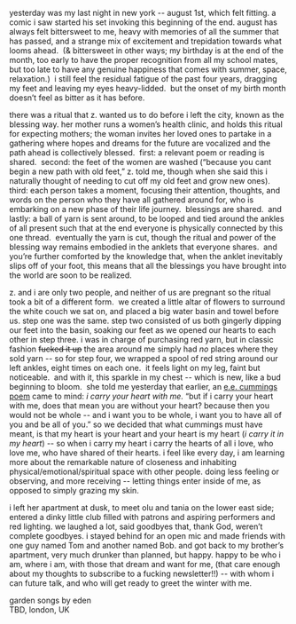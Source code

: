 yesterday was my last night in new york -- august 1st, which felt fitting. a comic i saw started his set invoking this beginning of the end. august has always felt bittersweet to me, heavy with memories of all the summer that has passed, and a strange mix of excitement and trepidation towards what looms ahead.  (& bittersweet in other ways; my birthday is at the end of the month, too early to have the proper recognition from all my school mates, but too late to have any genuine happiness that comes with summer, space, relaxation.)  i still feel the residual fatigue of the past four years, dragging my feet and leaving my eyes heavy-lidded.  but the onset of my birth month doesn’t feel as bitter as it has before.

there was a ritual that z. wanted us to do before i left the city, known as the blessing way. her mother runs a women’s health clinic, and holds this ritual for expecting mothers; the woman invites her loved ones to partake in a gathering where hopes and dreams for the future are vocalized and the path ahead is collectively blessed.  first: a relevant poem or reading is shared.  second: the feet of the women are washed (“because you cant begin a new path with old feet,” z. told me, though when she said this i naturally thought of needing to cut off my old feet and grow new ones). third: each person takes a moment, focusing their attention, thoughts, and words on the person who they have all gathered around for, who is embarking on a new phase of their life journey.  blessings are shared.  and lastly: a ball of yarn is sent around, to be looped and tied around the ankles of all present such that at the end everyone is physically connected by this one thread.  eventually the yarn is cut, though the ritual and power of the blessing way remains embodied in the anklets that everyone shares.  and you’re further comforted by the knowledge that, when the anklet inevitably slips off of your foot, this means that all the blessings you have brought into the world are soon to be realized.

z. and i are only two people, and neither of us are pregnant so the ritual took a bit of a different form.  we created a little altar of flowers to surround the white couch we sat on, and placed a big water basin and towel before us. step one was the same. step two consisted of us both gingerly dipping our feet into the basin, soaking our feet as we opened our hearts to each other in step three. i was in charge of purchasing red yarn, but in classic fashion ~~fucked it up~~ the area around me simply had *no* places where they sold yarn -- so for step four, we wrapped a spool of red string around our left ankles, eight times on each one.  it feels light on my leg, faint but noticeable.  and with it, this sparkle in my chest -- which is new, like a bud beginning to bloom.  she told me yesterday that earlier, an [e.e. cummings poem](www.poetryfoundation.org/poetrymagazine/poems/49493/i-carry-your-heart-with-mei-carry-it-in?c=34ebca37-bdf5-43c1-977c-a4799b77fb19) came to mind: *i carry your heart with me.* “but if i carry your heart with me, does that mean you are without your heart? because then you would not be whole -- and i want you to be whole, i want you to have all of you and be all of you.” so we decided that what cummings must have meant, is that my heart is your heart and your heart is my heart (*i carry it in my heart*) -- so when i carry my heart i carry the hearts of all i love, who love me, who have shared of their hearts. i feel like every day, i am learning more about the remarkable nature of closeness and inhabiting physical/emotional/spiritual space with other people. doing less feeling or observing, and more receiving -- letting things enter inside of me, as opposed to simply grazing my skin.

i left her apartment at dusk, to meet olu and tania on the lower east side; entered a dinky little club filled with patrons and aspiring performers and red lighting. we laughed a lot, said goodbyes that, thank God, weren’t complete goodbyes. i stayed behind for an open mic and made friends with one guy named Tom and another named Bob. and got back to my brother’s apartment, very much drunker than planned, but happy. happy to be who i am, where i am, with those that dream and want for me, (that care enough about my thoughts to subscribe to a fucking newsletter!!) -- with whom i can future talk, and who will get ready to greet the winter with me.

<p class="caption">
<a target="_blank" src="https://gardensongs.github.io">garden songs</a> by eden <br>
TBD, london, UK <br>
</p>